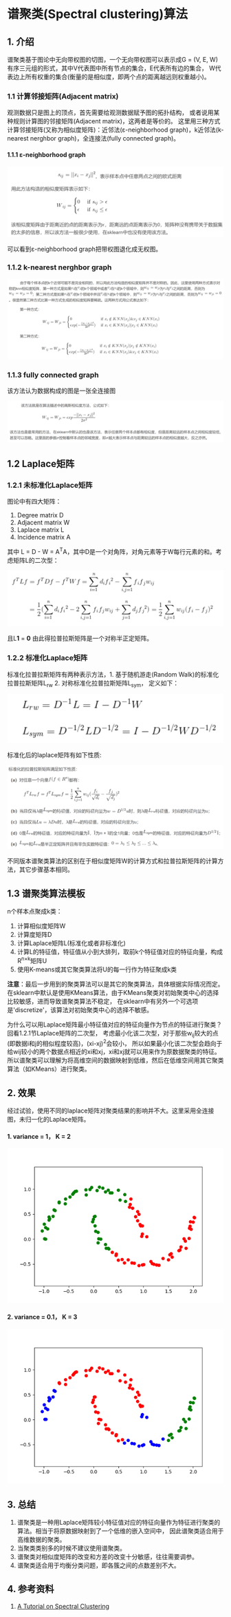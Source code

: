 # 谱聚类(Spectral clustering)算法
## 1. 介绍
谱聚类基于图论中无向带权图的切图，一个无向带权图可以表示成G = (V, E, W)有序三元组的形式，其中V代表图中所有节点的集合，E代表所有边的集合，
W代表边上所有权重的集合(衡量的是相似度，即两个点的距离越远则权重越小)。

### 1.1 计算邻接矩阵(Adjacent matrix)
观测数据只是图上的顶点，首先需要给观测数据赋予图的拓扑结构，
或者说用某种规则计算图的邻接矩阵(Adjacent matrix)，这两者是等价的。
这里用三种方式计算邻接矩阵(又称为相似度矩阵)：近邻法(ε-neighborhood graph)，k近邻法(k-nearest nerghbor graph)，全连接法(fully connected graph)。

#### 1.1.1 ε-neighborhood graph

![ε-neighborhood graph](../resources/Spectral_clustering/SC_episilon.jpg)

可以看到ε-neighborhood graph把带权图退化成无权图。

### 1.1.2 k-nearest nerghbor graph

![k-nearest nerghbor graph](../resources/Spectral_clustering/SC_K_neighbour.jpg)

### 1.1.3 fully connected graph

该方法认为数据构成的图是一张全连接图

![fully connected graph](../resources/Spectral_clustering/SC_fully_connect.jpg)

## 1.2 Laplace矩阵

### 1.2.1 未标准化Laplace矩阵
图论中有四大矩阵：
1. Degree matrix D
2. Adjacent matrix W
3. Laplace matrix L
4. Incidence matrix A

其中 L = D - W = A<sup>T</sup>A，其中D是一个对角阵，对角元素等于W每行元素的和。考虑矩阵L的二次型：

![laplace quadratic form](../resources/Spectral_clustering/laplace_quadratic.jpg)

且L**1** = **0** 由此得拉普拉斯矩阵是一个对称半正定矩阵。

### 1.2.2 标准化Laplace矩阵

标准化拉普拉斯矩阵有两种表示方法，1. 基于随机游走(Random Walk)的标准化拉普拉斯矩阵L<sub>rw</sub> 2. 对称标准化拉普拉斯矩阵L<sub>sym</sub>，
定义如下：

![normalize laplace](../resources/Spectral_clustering/laplace_normalize.jpg)

标准化后的laplace矩阵有如下性质:

![attribute](../resources/Spectral_clustering/laplace_normalize_attribute.jpg)

不同版本谱聚类算法的区别在于相似度矩阵W的计算方式和拉普拉斯矩阵的计算方法，其它步骤基本相同。

## 1.3 谱聚类算法模板
n个样本点聚成k类：
1. 计算相似度矩阵W
2. 计算度矩阵D
3. 计算Laplace矩阵L(标准化或者非标准化)
4. 计算L的特征值，特征值从小到大排列，取前k个特征值对应的特征向量，构成R<sup>n×k</sup>矩阵U
5. 使用K-means或其它聚类算法将U的每一行作为特征聚成k类

**注意**：最后一步用到的聚类算法可以是其它的聚类算法，具体根据实际情况而定。在sklearn中默认是使用KMeans算法，由于KMeans聚类对初始聚类中心的选择比较敏感，进而导致谱聚类算法不稳定，
在sklearn中有另外一个可选项是'discretize'，该算法对初始聚类中心的选择不敏感。

为什么可以用Laplace矩阵最小特征值对应的特征向量作为节点的特征进行聚类？回看1.2.1节Laplace矩阵的二次型，
考虑最小化该二次型，对于那些w<sub>ij</sub>较大的点(即数据i和j的相似程度较高)，(xi-xj)<sup>2</sup>会较小，
所以如果最小化该二次型会趋向于给wij较小的两个数据点相近的xi和xj，xi和xj就可以用来作为原数据聚类的特征。
所以谱聚类可以理解为将高维空间的数据映射到低维，然后在低维空间用其它聚类算法（如KMeans）进行聚类。


## 2. 效果

经过试验，使用不同的laplace矩阵对聚类结果的影响并不大。这里采用全连接图，未归一化的Laplace矩阵。

#### 1. variance = 1， K = 2

![SC_2](../result/Spectral_clustering/SC_2.png)

#### 2. variance = 0.1， K = 3

![SC_3](../result/Spectral_clustering/SC_3.png)

##  3. 总结
1. 谱聚类是一种用Laplace矩阵较小特征值对应的特征向量作为特征进行聚类的算法。相当于将原数据映射到了一个低维的嵌入空间中，
因此谱聚类适合用于高维数据的聚类。
2. 当聚类类别多的时候不建议使用谱聚类。
3. 谱聚类对相似度矩阵的改变和方差的改变十分敏感，往往需要调参。
4. 谱聚类适合用于均衡分类问题，即各簇之间的点数差别不大。


##  4. 参考资料
1. [A Tutorial on Spectral Clustering](http://yaroslavvb.com/papers/luxburg-tutorial.pdf)










